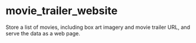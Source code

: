 # movie_trailer_website
Store a list of movies, including box art imagery and movie trailer URL, and serve the data as a web page.
